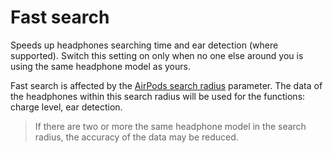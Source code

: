 # Fast search

Speeds up headphones searching time and ear detection (where supported). Switch this setting on only when no one else around you is using the same headphone model as yours.

Fast search is affected by the [AirPods search radius](fun-popup-animation.md) parameter.  The data of the headphones within this search radius will be used for the functions: charge level, ear detection.

> If there are two or more the same headphone model in the search radius, the accuracy of the data may be reduced.